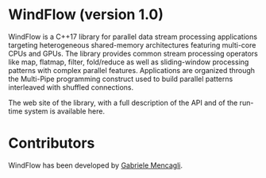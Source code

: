# WindFlow (version 1.0)
WindFlow is a C++17 library for parallel data stream processing applications targeting heterogeneous shared-memory architectures featuring multi-core CPUs and GPUs. The library provides common stream processing operators like map, flatmap, filter, fold/reduce as well as sliding-window processing patterns with complex parallel features. Applications are organized through the Multi-Pipe programming construct used to build parallel patterns interleaved with shuffled connections.

The web site of the library, with a full description of the API and of the run-time system is available here.

# Contributors
WindFlow has been developed by [Gabriele Mencagli](mailto:mencagli@di.unipi.it).
